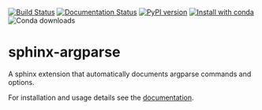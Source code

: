[![Build Status](https://travis-ci.org/ribozz/sphinx-argparse.svg?branch=master)](https://travis-ci.org/ribozz/sphinx-argparse)
[![Documentation Status](https://readthedocs.org/projects/sphinx-argparse/badge/?version=stable)](http://sphinx-argparse.readthedocs.org/)
[![PyPI version](https://badge.fury.io/py/sphinx-argparse.svg)](https://badge.fury.io/py/sphinx-argparse)
[![Install with conda](https://anaconda.org/conda-forge/sphinx-argparse/badges/installer/conda.svg)](https://github.com/conda-forge/sphinx-argparse-feedstock)
![Conda downloads](https://anaconda.org/conda-forge/sphinx-argparse/badges/downloads.svg)

sphinx-argparse
===============

A sphinx extension that automatically documents argparse commands and options.

For installation and usage details see the [documentation](http://sphinx-argparse.readthedocs.org/en/latest/).

